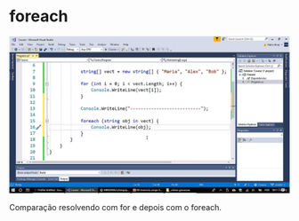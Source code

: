 # foreach

![Untitled](foreach%207799abe6d2b54154a0729243f2a98cad/Untitled.png)

Comparação resolvendo com for e depois com o foreach.